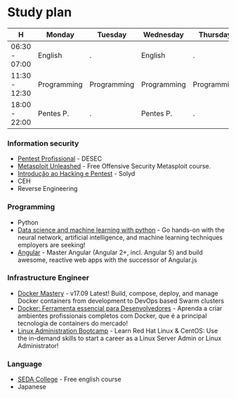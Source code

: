 # Study plan

| H | Monday | Tuesday | Wednesday | Thursday | Friday | Saturday | Sunday |
| ------ | ------ | ------ | ------ | ------ | ------ | ------ | ------ |
|  06:30 - 07:00 | English | . | English | . | English | . | . |
|  11:30 - 12:30 | Programming | Programming | Programming | Programming | Programming | . | . |
|  18:00 - 22:00 | Pentes P. | . | Pentes P. | . | Pentes P. | . | . |



### Information security

* [Pentest Profissional](https://desecsecurity.com/academy/login) - DESEC
* [Metasploit Unleashed](https://www.offensive-security.com/metasploit-unleashed/) - Free Offensive Security Metasploit course.
* [Introdução ao Hacking e Pentest](https://www.youtube.com/watch?v=Gf_BYCCkPiM&list=PLp95aw034Wn8M910YSGLh3zvmq1xI7LbD) - Solyd
* CEH
* Reverse Engineering

### Programming
* Python
* [Data science and machine learning with python](https://www.udemy.com/data-science-and-machine-learning-with-python-hands-on/) - Go hands-on with the neural network, artificial intelligence, and machine learning techniques employers are seeking!
* [Angular](https://www.udemy.com/the-complete-guide-to-angular-2/) - Master Angular (Angular 2+, incl. Angular 5) and build awesome, reactive web apps with the successor of Angular.js 

### Infrastructure Engineer
* [Docker Mastery](https://www.udemy.com/docker-mastery/) - v17.09 Latest! Build, compose, deploy, and manage Docker containers from development to DevOps based Swarm clusters 
* [Docker: Ferramenta essencial para Desenvolvedores](https://www.udemy.com/curso-docker/) - Aprenda a criar ambientes profissionais completos com Docker, que é a principal tecnologia de containers do mercado! 
* [Linux Administration Bootcamp](https://www.udemy.com/linux-administration-bootcamp/) - Learn Red Hat Linux & CentOS: Use the in-demand skills to start a career as a Linux Server Admin or Linux Administrator!

### Language
- [SEDA College](http://www.sedacollegeonline.com/) - Free english course
- Japanese